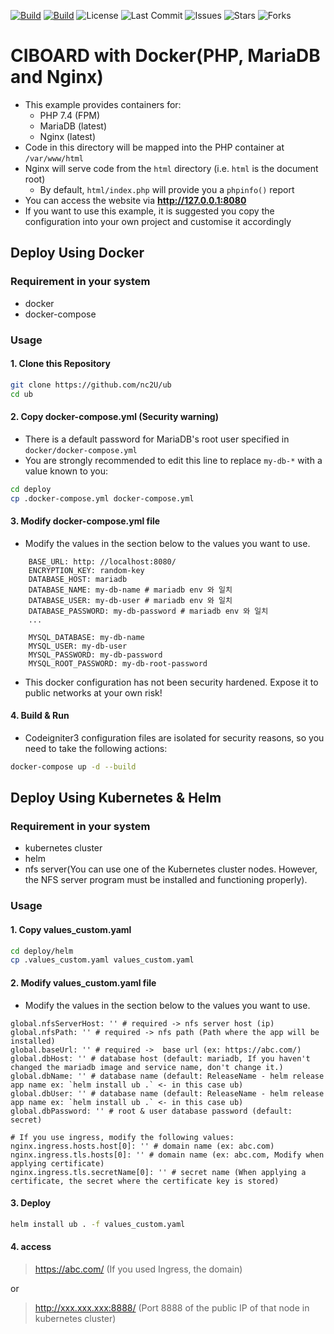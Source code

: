 [![Build](https://github.com/nc2U/ub/actions/workflows/ci3_deploy.yml/badge.svg)](https://github.com/nc2U/ub/actions)
[![Build](https://github.com/nc2U/ub/actions/workflows/helm_deploy.yml/badge.svg)](https://github.com/nc2U/ub/actions)
![License](https://img.shields.io/github/license/nc2U/ub)
![Last Commit](https://img.shields.io/github/last-commit/nc2U/ub)
![Issues](https://img.shields.io/github/issues/nc2U/ub)
![Stars](https://img.shields.io/github/stars/nc2U/ub)
![Forks](https://img.shields.io/github/forks/nc2U/ub)

# CIBOARD with Docker(PHP, MariaDB and Nginx)

* This example provides containers for:
    * PHP 7.4 (FPM)
    * MariaDB (latest)
    * Nginx (latest)
* Code in this directory will be mapped into the PHP container at `/var/www/html`
* Nginx will serve code from the `html` directory (i.e. `html` is the document root)
    * By default, `html/index.php` will provide you a `phpinfo()` report 
* You can access the website via **http://127.0.0.1:8080**
* If you want to use this example, it is suggested you copy the configuration into your own project and customise it accordingly


## Deploy Using Docker
### Requirement in your system
 - docker
 - docker-compose

### Usage

#### 1. Clone this Repository

```bash
git clone https://github.com/nc2U/ub
cd ub
```

#### 2. Copy docker-compose.yml (Security warning)

* There is a default password for MariaDB's root user specified in `docker/docker-compose.yml`
* You are strongly recommended to edit this line to replace `my-db-*` with a value known to you:

```bash
cd deploy
cp .docker-compose.yml docker-compose.yml
```

#### 3. Modify docker-compose.yml file

* Modify the values in the section below to the values you want to use.

```
    BASE_URL: http: //localhost:8080/
    ENCRYPTION_KEY: random-key
    DATABASE_HOST: mariadb
    DATABASE_NAME: my-db-name # mariadb env 와 일치
    DATABASE_USER: my-db-user # mariadb env 와 일치
    DATABASE_PASSWORD: my-db-password # mariadb env 와 일치
    ...
      
    MYSQL_DATABASE: my-db-name
    MYSQL_USER: my-db-user
    MYSQL_PASSWORD: my-db-password
    MYSQL_ROOT_PASSWORD: my-db-root-password
```

* This docker configuration has not been security hardened.  Expose it to public networks at your own risk!

#### 4. Build & Run

* Codeigniter3 configuration files are isolated for security reasons, so you need to take the following actions:

```bash
docker-compose up -d --build
```


## Deploy Using Kubernetes & Helm
### Requirement in your system
- kubernetes cluster
- helm
- nfs server(You can use one of the Kubernetes cluster nodes. However, the NFS server program must be installed and functioning properly).

### Usage

#### 1. Copy values_custom.yaml

```bash
cd deploy/helm
cp .values_custom.yaml values_custom.yaml
```

#### 2. Modify values_custom.yaml file

* Modify the values in the section below to the values you want to use.

```
global.nfsServerHost: '' # required -> nfs server host (ip)
global.nfsPath: '' # required -> nfs path (Path where the app will be installed)
global.baseUrl: '' # required ->  base url (ex: https://abc.com/)
global.dbHost: '' # database host (default: mariadb, If you haven't changed the mariadb image and service name, don't change it.)
global.dbName: '' # database name (default: ReleaseName - helm release app name ex: `helm install ub .` <- in this case ub)
global.dbUser: '' # database name (default: ReleaseName - helm release app name ex: `helm install ub .` <- in this case ub)
global.dbPassword: '' # root & user database password (default: secret)

# If you use ingress, modify the following values:
nginx.ingress.hosts.host[0]: '' # domain name (ex: abc.com)
nginx.ingress.tls.hosts[0]: '' # domain name (ex: abc.com, Modify when applying certificate)
nginx.ingress.tls.secretName[0]: '' # secret name (When applying a certificate, the secret where the certificate key is stored)
```

#### 3. Deploy

```bash
helm install ub . -f values_custom.yaml
```


#### 4. access

> https://abc.com/ (If you used Ingress, the domain) 

or

> http://xxx.xxx.xxx:8888/ (Port 8888 of the public IP of that node in kubernetes cluster)